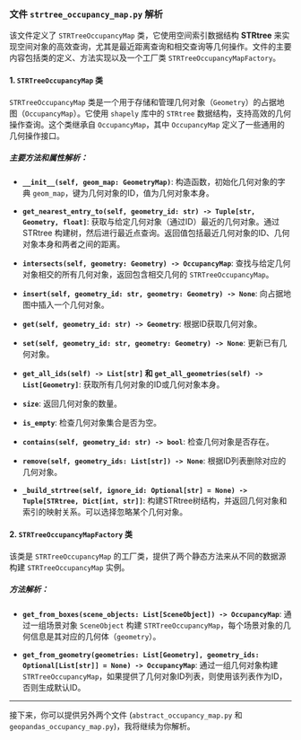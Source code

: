 ### 文件 `strtree_occupancy_map.py` 解析

该文件定义了 `STRTreeOccupancyMap` 类，它使用空间索引数据结构 **STRtree** 来实现空间对象的高效查询，尤其是最近距离查询和相交查询等几何操作。文件的主要内容包括类的定义、方法实现以及一个工厂类 `STRTreeOccupancyMapFactory`。

#### 1. **`STRTreeOccupancyMap` 类**
`STRTreeOccupancyMap` 类是一个用于存储和管理几何对象（`Geometry`）的占据地图（`OccupancyMap`）。它使用 `shapely` 库中的 `STRtree` 数据结构，支持高效的几何操作查询。这个类继承自 `OccupancyMap`，其中 `OccupancyMap` 定义了一些通用的几何操作接口。

##### 主要方法和属性解析：

- **`__init__(self, geom_map: GeometryMap)`**:
  构造函数，初始化几何对象的字典 `geom_map`，键为几何对象的ID，值为几何对象本身。

- **`get_nearest_entry_to(self, geometry_id: str) -> Tuple[str, Geometry, float]`**:
  获取与给定几何对象（通过ID）最近的几何对象。通过 STRtree 构建树，然后进行最近点查询。返回值包括最近几何对象的ID、几何对象本身和两者之间的距离。

- **`intersects(self, geometry: Geometry) -> OccupancyMap`**:
  查找与给定几何对象相交的所有几何对象，返回包含相交几何的 `STRTreeOccupancyMap`。

- **`insert(self, geometry_id: str, geometry: Geometry) -> None`**:
  向占据地图中插入一个几何对象。

- **`get(self, geometry_id: str) -> Geometry`**:
  根据ID获取几何对象。

- **`set(self, geometry_id: str, geometry: Geometry) -> None`**:
  更新已有几何对象。

- **`get_all_ids(self) -> List[str]` 和 `get_all_geometries(self) -> List[Geometry]`**:
  获取所有几何对象的ID或几何对象本身。

- **`size`**:
  返回几何对象的数量。

- **`is_empty`**:
  检查几何对象集合是否为空。

- **`contains(self, geometry_id: str) -> bool`**:
  检查几何对象是否存在。

- **`remove(self, geometry_ids: List[str]) -> None`**:
  根据ID列表删除对应的几何对象。

- **`_build_strtree(self, ignore_id: Optional[str] = None) -> Tuple[STRtree, Dict[int, str]]`**:
  构建STRtree树结构，并返回几何对象和索引的映射关系。可以选择忽略某个几何对象。

#### 2. **`STRTreeOccupancyMapFactory` 类**
该类是 `STRTreeOccupancyMap` 的工厂类，提供了两个静态方法来从不同的数据源构建 `STRTreeOccupancyMap` 实例。

##### 方法解析：
- **`get_from_boxes(scene_objects: List[SceneObject]) -> OccupancyMap`**:
  通过一组场景对象 `SceneObject` 构建 `STRTreeOccupancyMap`，每个场景对象的几何信息是其对应的几何体（`geometry`）。

- **`get_from_geometry(geometries: List[Geometry], geometry_ids: Optional[List[str]] = None) -> OccupancyMap`**:
  通过一组几何对象构建 `STRTreeOccupancyMap`，如果提供了几何对象ID列表，则使用该列表作为ID，否则生成默认ID。

---

接下来，你可以提供另外两个文件 (`abstract_occupancy_map.py` 和 `geopandas_occupancy_map.py`)，我将继续为你解析。